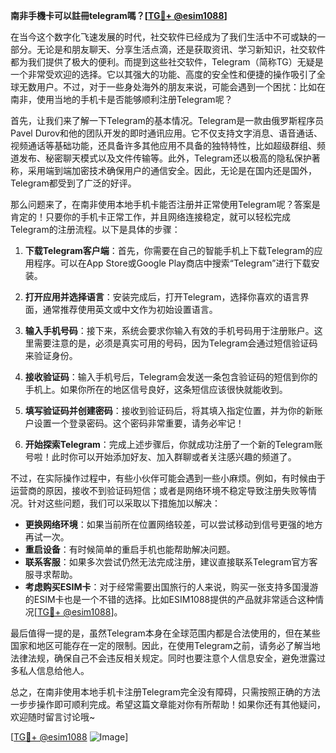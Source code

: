 **南非手機卡可以註冊telegram嗎？[[TG💪+ @esim1088](https://t.me/s/esim1088)]**

在当今这个数字化飞速发展的时代，社交软件已经成为了我们生活中不可或缺的一部分。无论是和朋友聊天、分享生活点滴，还是获取资讯、学习新知识，社交软件都为我们提供了极大的便利。而提到这些社交软件，Telegram（简称TG）无疑是一个非常受欢迎的选择。它以其强大的功能、高度的安全性和便捷的操作吸引了全球无数用户。不过，对于一些身处海外的朋友来说，可能会遇到一个困扰：比如在南非，使用当地的手机卡是否能够顺利注册Telegram呢？

首先，让我们来了解一下Telegram的基本情况。Telegram是一款由俄罗斯程序员Pavel Durov和他的团队开发的即时通讯应用。它不仅支持文字消息、语音通话、视频通话等基础功能，还具备许多其他应用不具备的独特特性，比如超级群组、频道发布、秘密聊天模式以及文件传输等。此外，Telegram还以极高的隐私保护著称，采用端到端加密技术确保用户的通信安全。因此，无论是在国内还是国外，Telegram都受到了广泛的好评。

那么问题来了，在南非使用本地手机卡能否注册并正常使用Telegram呢？答案是肯定的！只要你的手机卡正常工作，并且网络连接稳定，就可以轻松完成Telegram的注册流程。以下是具体的步骤：

1. **下载Telegram客户端**：首先，你需要在自己的智能手机上下载Telegram的应用程序。可以在App Store或Google Play商店中搜索“Telegram”进行下载安装。

2. **打开应用并选择语言**：安装完成后，打开Telegram，选择你喜欢的语言界面，通常推荐使用英文或中文作为初始设置语言。

3. **输入手机号码**：接下来，系统会要求你输入有效的手机号码用于注册账户。这里需要注意的是，必须是真实可用的号码，因为Telegram会通过短信验证码来验证身份。

4. **接收验证码**：输入手机号后，Telegram会发送一条包含验证码的短信到你的手机上。如果你所在的地区信号良好，这条短信应该很快就能收到。

5. **填写验证码并创建密码**：接收到验证码后，将其填入指定位置，并为你的新账户设置一个登录密码。这个密码非常重要，请务必牢记！

6. **开始探索Telegram**：完成上述步骤后，你就成功注册了一个新的Telegram账号啦！此时你可以开始添加好友、加入群聊或者关注感兴趣的频道了。

不过，在实际操作过程中，有些小伙伴可能会遇到一些小麻烦。例如，有时候由于运营商的原因，接收不到验证码短信；或者是网络环境不稳定导致注册失败等情况。针对这些问题，我们可以采取以下措施加以解决：

- **更换网络环境**：如果当前所在位置网络较差，可以尝试移动到信号更强的地方再试一次。
- **重启设备**：有时候简单的重启手机也能帮助解决问题。
- **联系客服**：如果多次尝试仍然无法完成注册，建议直接联系Telegram官方客服寻求帮助。
- **考虑购买ESIM卡**：对于经常需要出国旅行的人来说，购买一张支持多国漫游的ESIM卡也是一个不错的选择。比如ESIM1088提供的产品就非常适合这种情况[[TG💪+ @esim1088](https://t.me/s/esim1088)]。

最后值得一提的是，虽然Telegram本身在全球范围内都是合法使用的，但在某些国家和地区可能存在一定的限制。因此，在使用Telegram之前，请务必了解当地法律法规，确保自己不会违反相关规定。同时也要注意个人信息安全，避免泄露过多私人信息给他人。

总之，在南非使用本地手机卡注册Telegram完全没有障碍，只需按照正确的方法一步步操作即可顺利完成。希望这篇文章能对你有所帮助！如果你还有其他疑问，欢迎随时留言讨论哦~ 

[[TG💪+ @esim1088](https://t.me/s/esim1088) ![Image](https://i.postimg.cc/4NQfJmqS/Snipaste-2025-05-13-00-14-12.png)]